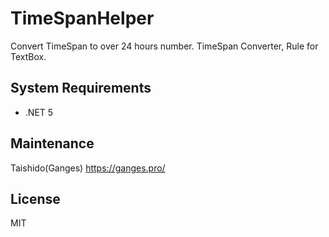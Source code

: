 # TimeSpanHelper
Convert TimeSpan to over 24 hours number.
TimeSpan Converter, Rule for TextBox.

## System Requirements
- .NET 5

## Maintenance
Taishido(Ganges) https://ganges.pro/

## License
MIT